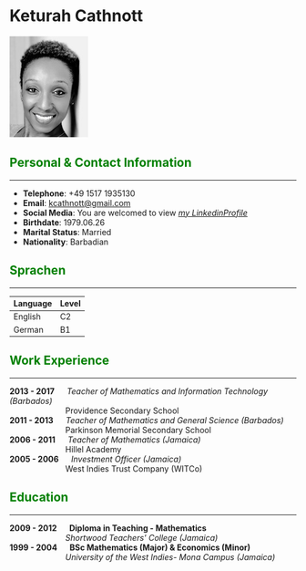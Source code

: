 # Keturah Cathnott

![wallet size profile picture](./images/profilepic-ImResizer.jpg)  

## <span style="color:green"> Personal & Contact Information 
-----
- **Telephone**: +49 1517 1935130
- **Email**: kcathnott@gmail.com   
- **Social Media**: You are welcomed to view [*my LinkedinProfile*](https://www.linkedin.com/in/keturah-cathnott-37650959/)  
- **Birthdate**: 1979.06.26  
- **Marital Status**: Married
- **Nationality**: Barbadian

## <span style="color:green"> Sprachen  
-----
| Language    |  Level   |  
| ------------| ---------|  
| English     |  C2      |  
| German      |  B1      |

## <span style="color:green"> Work Experience  
-----
**2013 - 2017** &emsp; *Teacher of Mathematics and Information Technology (Barbados)*  
&emsp;&emsp;&emsp;&emsp;&emsp;&emsp;&emsp;Providence Secondary School  
**2011 - 2013** &emsp; *Teacher of Mathematics and General Science (Barbados)*  
&emsp;&emsp;&emsp;&emsp;&emsp;&emsp;&emsp;Parkinson Memorial Secondary School  
**2006 - 2011** &emsp; *Teacher of Mathematics (Jamaica)*  
&emsp;&emsp;&emsp;&emsp;&emsp;&emsp;&emsp;Hillel Academy   
**2005 - 2006** &emsp; *Investment Officer (Jamaica)*  
&emsp;&emsp;&emsp;&emsp;&emsp;&emsp;&emsp;West Indies Trust Company (WITCo) 

## <span style="color:green"> Education  
-----
**2009 - 2012** &emsp; **Diploma in Teaching - Mathematics**   
&emsp;&emsp;&emsp;&emsp;&emsp;&emsp;&emsp;*Shortwood Teachers' College (Jamaica)*  
**1999 - 2004** &emsp; **BSc Mathematics (Major) & Economics (Minor)**   
&emsp;&emsp;&emsp;&emsp;&emsp;&emsp;&emsp;*University of the West Indies- Mona Campus (Jamaica)*  







